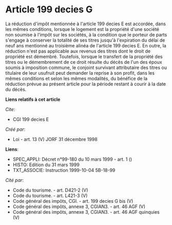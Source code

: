 # Article 199 decies G

La réduction d'impôt mentionnée à l'article 199 decies E est accordée, dans les mêmes conditions, lorsque le logement est la
propriété d'une société non soumise à l'impôt sur les sociétés, à la condition que le porteur de parts s'engage à conserver
la totalité de ses titres jusqu'à l'expiration du délai de neuf ans mentionné au troisième alinéa de l'article 199 decies E.
En outre, la réduction n'est pas applicable aux revenus des titres dont le droit de propriété est démembré. Toutefois,
lorsque le transfert de la propriété des titres ou le démembrement de ce droit résulte du décès de l'un des époux soumis à
imposition commune, le conjoint survivant attributaire des titres ou titulaire de leur usufruit peut demander la reprise à
son profit, dans les mêmes conditions et selon les mêmes modalités, du bénéfice de la réduction prévue au présent article
pour la période restant à courir à la date du décès.

**Liens relatifs à cet article**

_Cite_:

  - CGI 199 decies E

_Créé par_:

  - Loi - art. 13 (V) JORF 31 décembre 1998

**Liens**:

  - SPEC_APPLI: Décret n°99-180 du 10 mars 1999 - art. 1 ()
  - HISTO: Edition du 31 mars 1999
  - TXT_ASSOCIE: Instruction 1999-10-04 5B-18-99

_Cité par_:

  - Code du tourisme. - art. D421-2 (V)
  - Code du tourisme. - art. L421-3 (V)
  - Code général des impôts, CGI. - art. 199 decies G bis (V)
  - Code général des impôts, annexe 3, CGIAN3. - art. 46 AGF (V)
  - Code général des impôts, annexe 3, CGIAN3. - art. 46 AGF quinquies (V)

